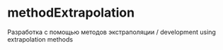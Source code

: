 # methodExtrapolation
Разработка с помощью методов экстраполяции / development using extrapolation methods
